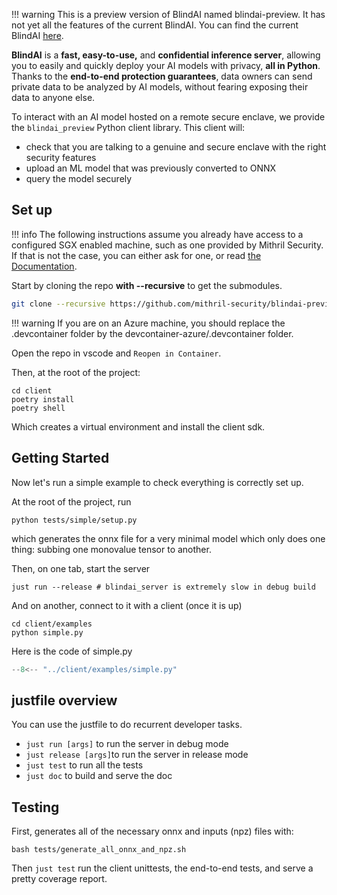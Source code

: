 !!! warning
    This is a preview version of BlindAI named blindai-preview. It has not yet all the features of the current BlindAI. You can find the current BlindAI [here](https://github.com/mithril-security/blindai).


**BlindAI** is a **fast, easy-to-use,** and **confidential inference server**, allowing you to easily and quickly deploy your AI models with privacy, **all in Python**. Thanks to the **end-to-end protection guarantees**, data owners can send private data to be analyzed by AI models, without fearing exposing their data to anyone else.

To interact with an AI model hosted on a remote secure enclave, we provide the `blindai_preview` Python client library. This client will:

- check that you are talking to a genuine and secure enclave with the right security features
- upload an ML model that was previously converted to ONNX
- query the model securely

## Set up

!!! info
    The following instructions assume you already have access to a configured SGX enabled machine, such as one provided by Mithril Security. If that is not the case, you can either ask for one, or read [the Documentation](docs/cloud-deployment.md).

Start by cloning the repo **with --recursive** to get the submodules.
```bash
git clone --recursive https://github.com/mithril-security/blindai-preview.git
``` 

!!! warning
    If you are on an Azure machine, you should replace the .devcontainer folder by the devcontainer-azure/.devcontainer folder.

Open the repo in vscode and `Reopen in Container`.

Then, at the root of the project:

```
cd client
poetry install
poetry shell
```

Which creates a virtual environment and install the client sdk.


## Getting Started

Now let's run a simple example to check everything is correctly set up.

At the root of the project, run
```
python tests/simple/setup.py
```
which generates the onnx file for a very minimal model which only does one thing: subbing one monovalue tensor to another.

Then, on one tab, start the server
```
just run --release # blindai_server is extremely slow in debug build
```

And on another, connect to it with a client (once it is up)
```
cd client/examples
python simple.py
```

Here is the code of simple.py
```py
--8<-- "../client/examples/simple.py"
```

## justfile overview

You can use the justfile to do recurrent developer tasks.

- ```just run [args]``` to run the server in debug mode
- ```just release [args]```to run the server in release mode
- ```just test``` to run all the tests
- ```just doc``` to build and serve the doc


## Testing

First, generates all of the necessary onnx and inputs (npz) files with:
```
bash tests/generate_all_onnx_and_npz.sh
```

Then ```just test``` run the client unittests, the end-to-end tests, and serve a pretty coverage report.
